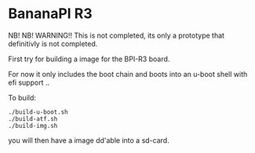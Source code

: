 # BananaPI R3

NB! NB! WARNING!! This is not completed, its only a prototype that definitivly is not completed.

First try for building a image for the BPI-R3 board. 

For now it only includes the boot chain and boots into an u-boot shell with efi support ..

To build:
```
./build-u-boot.sh
./build-atf.sh
./build-img.sh
```

you will then have a image dd'able into a sd-card.
